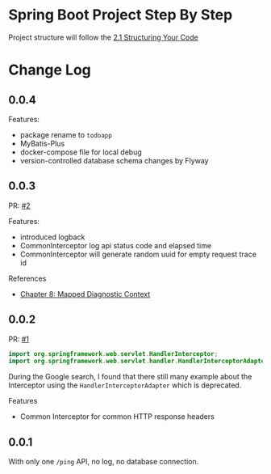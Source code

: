 Spring Boot Project Step By Step
===

Project structure will follow the [2.1 Structuring Your Code][1]

# Change Log

0.0.4
---

Features:

* package rename to `todoapp`
* MyBatis-Plus 
* docker-compose file for local debug
* version-controlled database schema changes by Flyway

0.0.3
---

PR: [#2](https://github.com/lycheng/spring-boot-todo-applicaiton/pull/2)

Features:

* introduced logback
* CommonInterceptor log api status code and elapsed time
* CommonInterceptor will generate random uuid for empty request trace id

References

* [Chapter 8: Mapped Diagnostic Context][2]

0.0.2
---

PR: [#1](https://github.com/lycheng/spring-boot-todo-applicaiton/pull/1)

```java
import org.springframework.web.servlet.HandlerInterceptor;
import org.springframework.web.servlet.handler.HandlerInterceptorAdapter; // Deprecated
```

During the Google search, I found that there still many example about the Interceptor using
the `HandlerInterceptorAdapter` which is deprecated.

Features

* Common Interceptor for common HTTP response headers

0.0.1
---

With only one `/ping` API, no log, no database connection.


[1]: https://docs.spring.io/spring-boot/docs/current/reference/html/using.html#using.structuring-your-code
[2]: https://logback.qos.ch/manual/mdc.html
